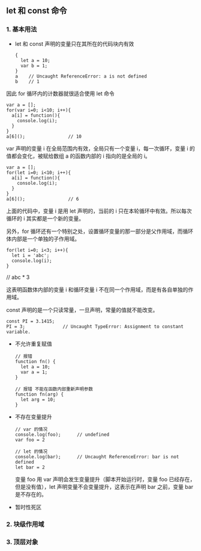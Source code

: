 ## let 和 const 命令

### 1. 基本用法

- let 和 const 声明的变量只在其所在的代码块内有效

  ```
  {
    let a = 10;
    var b = 1;
  }
  a    // Uncaught ReferenceError: a is not defined
  b    // 1
  ```

因此 for 循环内的计数器就很适合使用 let 命令

  ```
  var a = [];
  for(var i=0; i<10; i++){
    a[i] = function(){
      console.log(i);
    }
  }
  a[6]();                // 10
  ```
  var 声明的变量 i 在全局范围内有效，全局只有一个变量 i，每一次循环，变量 i 的值都会变化，被赋给数组 a 的函数内部的 i 指向的是全局的 i。
  
  ```
  var a = [];
  for(let i=0; i<10; i++){
    a[i] = function(){
      console.log(i);
    }
  }
  a[6]();                // 6
  ```
  上面的代码中，变量 i 是用 let 声明的，当前的 i 只在本轮循环中有效。所以每次循环的 i 其实都是一个新的变量。
  
另外，for 循环还有一个特别之处，设置循环变量的那一部分是父作用域，而循环体内部是一个单独的子作用域。

  ```
  for(let i=0; i<3; i++){
    let i = 'abc';
    console.log(i);
  }
  ```
  // abc * 3
 
这表明函数体内部的变量 i 和循环变量 i 不在同一个作用域，而是有各自单独的作用域。

const 声明的是一个只读常量，一旦声明，常量的值就不能改变。

  ```
  const PI = 3.1415;
  PI = 3;              // Uncaught TypeError: Assignment to constant variable. 
  ```


- 不允许重复赋值

  ```
  // 报错
  function fn() {
    let a = 10;
    var a = 1;
  }
  ```

  ```
  // 报错 不能在函数内部重新声明参数
  function fn(arg) {
    let arg = 10;
  }
  ```
  
  
- 不存在变量提升  
  
  ```
  // var 的情况
  console.log(foo);      // undefined
  var foo = 2
  
  // let 的情况
  console.log(bar);      // Uncaught ReferenceError: bar is not defined
  let bar = 2
  ```
  
  变量 foo 用 var 声明会发生变量提升（脚本开始运行时，变量 foo 已经存在，但是没有值），let 声明变量不会变量提升，这表示在声明 bar 之前，变量 bar 是不存在的。
   
   
- 暂时性死区  
  
  
  
  
### 2. 块级作用域  





### 3. 顶层对象
  
  
